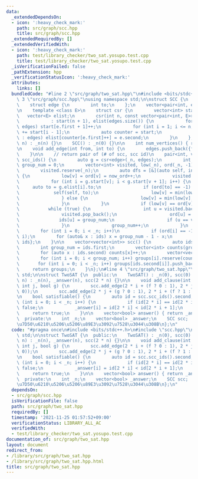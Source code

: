 ```yaml
---
data:
  _extendedDependsOn:
  - icon: ':heavy_check_mark:'
    path: src/graph/scc.hpp
    title: src/graph/scc.hpp
  _extendedRequiredBy: []
  _extendedVerifiedWith:
  - icon: ':heavy_check_mark:'
    path: test/library_checker/two_sat.yosupo.test.cpp
    title: test/library_checker/two_sat.yosupo.test.cpp
  _isVerificationFailed: false
  _pathExtension: hpp
  _verificationStatusIcon: ':heavy_check_mark:'
  attributes:
    links: []
  bundledCode: "#line 2 \"src/graph/two_sat.hpp\"\n#include <bits/stdc++.h>\n#line\
    \ 3 \"src/graph/scc.hpp\"\nusing namespace std;\n\nstruct SCC {\n    int _n;\n\
    \    struct edge {\n        int to;\n    };\n    vector<pair<int, edge>> edges;\n\
    \n    template <class E>\n    struct csr {\n        vector<int> start;\n     \
    \   vector<E> elist;\n        csr(int n, const vector<pair<int, E>>& edges)\n\
    \            : start(n + 1), elist(edges.size()) {\n            for (auto e :\
    \ edges) start[e.first + 1]++;\n            for (int i = 1; i <= n; i++) start[i]\
    \ += start[i - 1];\n            auto counter = start;\n            for (auto e\
    \ : edges) elist[counter[e.first]++] = e.second;\n        }\n    };\n\n    SCC(int\
    \ n) : _n(n) {}\n    SCC() : _n(0) {}\n\n    int num_vertices() { return _n; }\n\
    \n    void add_edge(int from, int to) {\n        edges.push_back({from, {to}});\n\
    \    }\n\n    // return pair of (# of scc, scc id)\n    pair<int, vector<int>>\
    \ scc_ids() {\n        auto g = csr<edge>(_n, edges);\n        int now_ord = 0,\
    \ group_num = 0;\n        vector<int> visited, low(_n), ord(_n, -1), ids(_n);\n\
    \        visited.reserve(_n);\n        auto dfs = [&](auto self, int v) -> void\
    \ {\n            low[v] = ord[v] = now_ord++;\n            visited.push_back(v);\n\
    \            for (int i = g.start[v]; i < g.start[v + 1]; i++) {\n           \
    \     auto to = g.elist[i].to;\n                if (ord[to] == -1) {\n       \
    \             self(self, to);\n                    low[v] = min(low[v], low[to]);\n\
    \                } else {\n                    low[v] = min(low[v], ord[to]);\n\
    \                }\n            }\n            if (low[v] == ord[v]) {\n     \
    \           while (true) {\n                    int u = visited.back();\n    \
    \                visited.pop_back();\n                    ord[u] = _n;\n     \
    \               ids[u] = group_num;\n                    if (u == v) break;\n\
    \                }\n                group_num++;\n            }\n        };\n\
    \        for (int i = 0; i < _n; i++)\n            if (ord[i] == -1) dfs(dfs,\
    \ i);\n        for (auto& x : ids) x = group_num - 1 - x;\n        return {group_num,\
    \ ids};\n    }\n\n    vector<vector<int>> scc() {\n        auto ids = scc_ids();\n\
    \        int group_num = ids.first;\n        vector<int> counts(group_num);\n\
    \        for (auto x : ids.second) counts[x]++;\n        vector<vector<int>> groups(ids.first);\n\
    \        for (int i = 0; i < group_num; i++) groups[i].reserve(counts[i]);\n \
    \       for (int i = 0; i < _n; i++) groups[ids.second[i]].push_back(i);\n   \
    \     return groups;\n    }\n};\n#line 4 \"src/graph/two_sat.hpp\"\nusing namespace\
    \ std;\n\nstruct TwoSAT {\n  public:\n    TwoSAT() : _n(0), scc(0) {}\n    TwoSAT(int\
    \ n) : _n(n), _answer(n), scc(2 * n) {}\n\n    void add_clause(int i, bool f,\
    \ int j, bool g) {\n        scc.add_edge(2 * i + (f ? 0 : 1), 2 * j + (g ? 1 :\
    \ 0));\n        scc.add_edge(2 * j + (g ? 0 : 1), 2 * i + (f ? 1 : 0));\n    }\n\
    \n    bool satisfiable() {\n        auto id = scc.scc_ids().second;\n        for\
    \ (int i = 0; i < _n; i++) {\n            if (id[2 * i] == id[2 * i + 1]) return\
    \ false;\n            _answer[i] = id[2 * i] < id[2 * i + 1];\n        }\n   \
    \     return true;\n    }\n\n    vector<bool> answer() { return _answer; }\n\n\
    \  private:\n    int _n;\n    vector<bool> _answer;\n    SCC scc;  // \u5F37\u9023\
    \u7D50\u6210\u5206\u5206\u89E3\u3092\u7528\u3044\u308B\n};\n"
  code: "#pragma once\n#include <bits/stdc++.h>\n#include \"scc.hpp\"\nusing namespace\
    \ std;\n\nstruct TwoSAT {\n  public:\n    TwoSAT() : _n(0), scc(0) {}\n    TwoSAT(int\
    \ n) : _n(n), _answer(n), scc(2 * n) {}\n\n    void add_clause(int i, bool f,\
    \ int j, bool g) {\n        scc.add_edge(2 * i + (f ? 0 : 1), 2 * j + (g ? 1 :\
    \ 0));\n        scc.add_edge(2 * j + (g ? 0 : 1), 2 * i + (f ? 1 : 0));\n    }\n\
    \n    bool satisfiable() {\n        auto id = scc.scc_ids().second;\n        for\
    \ (int i = 0; i < _n; i++) {\n            if (id[2 * i] == id[2 * i + 1]) return\
    \ false;\n            _answer[i] = id[2 * i] < id[2 * i + 1];\n        }\n   \
    \     return true;\n    }\n\n    vector<bool> answer() { return _answer; }\n\n\
    \  private:\n    int _n;\n    vector<bool> _answer;\n    SCC scc;  // \u5F37\u9023\
    \u7D50\u6210\u5206\u5206\u89E3\u3092\u7528\u3044\u308B\n};\n"
  dependsOn:
  - src/graph/scc.hpp
  isVerificationFile: false
  path: src/graph/two_sat.hpp
  requiredBy: []
  timestamp: '2021-11-25 01:57:52+09:00'
  verificationStatus: LIBRARY_ALL_AC
  verifiedWith:
  - test/library_checker/two_sat.yosupo.test.cpp
documentation_of: src/graph/two_sat.hpp
layout: document
redirect_from:
- /library/src/graph/two_sat.hpp
- /library/src/graph/two_sat.hpp.html
title: src/graph/two_sat.hpp
---
```

